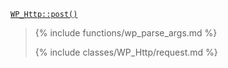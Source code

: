 <p><code><a href="https://developer.wordpress.org/reference/classes/wp_http/post/">WP_Http::post()</a></code></p>

<blockquote>

{% include functions/wp_parse_args.md %}

{% include classes/WP_Http/request.md %}

</blockquote>